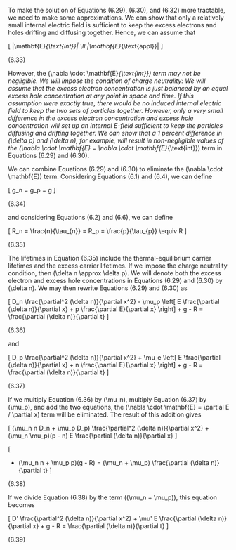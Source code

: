 To make the solution of Equations (6.29), (6.30), and (6.32) more tractable, we need to make some approximations. We can show that only a relatively small internal electric field is sufficient to keep the excess electrons and holes drifting and diffusing together. Hence, we can assume that

\[
|\mathbf{E}_{\text{int}}| \ll |\mathbf{E}_{\text{appl}}|
\]

(6.33)

However, the \(\nabla \cdot \mathbf{E}_{\text{int}}\) term may not be negligible. We will impose the condition of charge neutrality: We will assume that the excess electron concentration is just balanced by an equal excess hole concentration at any point in space and time. If this assumption were exactly true, there would be no induced internal electric field to keep the two sets of particles together. However, only a very small difference in the excess electron concentration and excess hole concentration will set up an internal E-field sufficient to keep the particles diffusing and drifting together. We can show that a 1 percent difference in \(\delta p\) and \(\delta n\), for example, will result in non-negligible values of the \(\nabla \cdot \mathbf{E} = \nabla \cdot \mathbf{E}_{\text{int}}\) term in Equations (6.29) and (6.30).

We can combine Equations (6.29) and (6.30) to eliminate the \(\nabla \cdot \mathbf{E}\) term. Considering Equations (6.1) and (6.4), we can define

\[
g_n = g_p = g
\]

(6.34)

and considering Equations (6.2) and (6.6), we can define

\[
R_n = \frac{n}{\tau_{n}} = R_p = \frac{p}{\tau_{p}} \equiv R
\]

(6.35)

The lifetimes in Equation (6.35) include the thermal-equilibrium carrier lifetimes and the excess carrier lifetimes. If we impose the charge neutrality condition, then \(\delta n \approx \delta p\). We will denote both the excess electron and excess hole concentrations in Equations (6.29) and (6.30) by \(\delta n\). We may then rewrite Equations (6.29) and (6.30) as

\[
D_n \frac{\partial^2 (\delta n)}{\partial x^2} - \mu_p \left[ E \frac{\partial (\delta n)}{\partial x} + p \frac{\partial E}{\partial x} \right] + g - R = \frac{\partial (\delta n)}{\partial t}
\]

(6.36)

and

\[
D_p \frac{\partial^2 (\delta n)}{\partial x^2} + \mu_e \left[ E \frac{\partial (\delta n)}{\partial x} + n \frac{\partial E}{\partial x} \right] + g - R = \frac{\partial (\delta n)}{\partial t}
\]

(6.37)

If we multiply Equation (6.36) by \(\mu_n\), multiply Equation (6.37) by \(\mu_p\), and add the two equations, the \(\nabla \cdot \mathbf{E} = \partial E / \partial x\) term will be eliminated. The result of this addition gives

\[
(\mu_n n D_n + \mu_p D_p) \frac{\partial^2 (\delta n)}{\partial x^2} + (\mu_n \mu_p)(p - n) E \frac{\partial (\delta n)}{\partial x}
\]

\[
+ (\mu_n n + \mu_p p)(g - R) = (\mu_n + \mu_p) \frac{\partial (\delta n)}{\partial t}
\]

(6.38)

If we divide Equation (6.38) by the term \((\mu_n + \mu_p)\), this equation becomes

\[
D' \frac{\partial^2 (\delta n)}{\partial x^2} + \mu' E \frac{\partial (\delta n)}{\partial x} + g - R = \frac{\partial (\delta n)}{\partial t}
\]

(6.39)